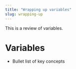 ```yaml
---
title: "Wrapping up variables"
slug: wrapping-up
---
```


This is a review of variables.

# Variables

- Bullet list of key concepts
